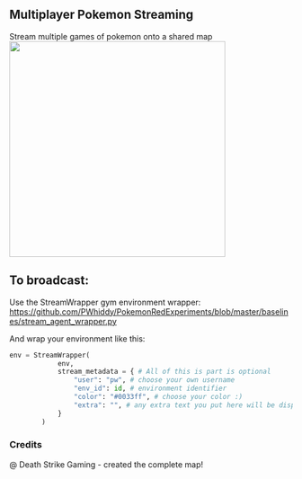 ## Multiplayer Pokemon Streaming 
Stream multiple games of pokemon onto a shared map
<a>
    <img src="/assets/demo.gif?raw=true" height="384">
</a>

## To broadcast:
Use the StreamWrapper gym environment wrapper:
https://github.com/PWhiddy/PokemonRedExperiments/blob/master/baselines/stream_agent_wrapper.py  

And wrap your environment like this:
```python
env = StreamWrapper(
            env, 
            stream_metadata = { # All of this is part is optional
                "user": "pw", # choose your own username
                "env_id": id, # environment identifier
                "color": "#0033ff", # choose your color :)
                "extra": "", # any extra text you put here will be displayed
            }
        )
```

### Credits
@ Death Strike Gaming - created the complete map!

